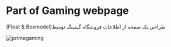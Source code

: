 # Part of Gaming webpage 
 (Float & Boxmodel)طراحی یک صفحه از اطلاعات فروشگاه گیمینگ توسط  

![primegaming](https://user-images.githubusercontent.com/98057461/159751930-aac0ffa2-254c-476d-a1c3-dadf9e53099c.jpg)

